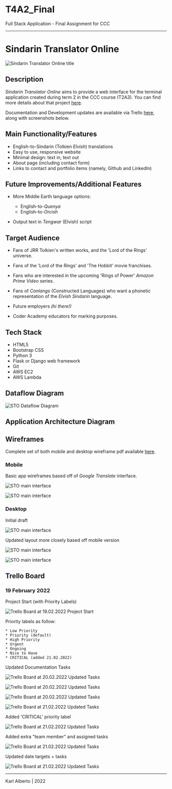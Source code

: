 # T4A2_Final
Full Stack Application - Final Assignment for CCC

---

# Sindarin Translator Online

![Sindarin Translator Online title](./docs/img/sto_title.png)

## Description

_Sindarin Translator Online_ aims to provide a web interface for the terminal application created during term 2 in the CCC course (T2A3). You can find more details about that project [here](https://github.com/Kei-Eff/sindarin-translator).

Documentation and Development updates are available via Trello [here](https://trello.com/b/5FlPl44f/t4a2-sindarin-translator-online), along with screenshots below.


## Main Functionality/Features

* English-to-Sindarin (Tolkien _Elvish_) translations
* Easy to use, responsive website
* Minimal design: text in, text out
* About page (including contact form)
* Links to contact and portfolio items (namely, Github and LinkedIn)

## Future Improvements/Additional Features

* More Middle Earth language options:
    * English-to-_Quenya_
    * English-to-_Orcish_

* Output text in _Tengwar_ (Elvish) script


## Target Audience

* Fans of JRR Tolkien's written works, and the 'Lord of the Rings' universe.
* Fans of the 'Lord of the Rings' and 'The Hobbit' movie franchises.
* Fans who are interested in the upcoming 'Rings of Power' _Amazon Prime Video_ series.
* Fans of _Conlangs_ (Constructed Languages) who want a phonetic representation of the _Elvish Sindarin_ language.

* Future employers _(hi there!)_
* Coder Academy educators for marking purposes.


## Tech Stack

* HTML5
* Bootstrap CSS
* Python 3
* Flask or Django web framework
* Git
* AWS EC2
* AWS Lambda



## Dataflow Diagram

![STO Dataflow Diagram](./docs/img/sto_dataflow_diagram.png)


## Application Architecture Diagram


## Wireframes

Complete set of both mobile and desktop wireframe pdf available [here](./docs/sto_wireframes.pdf).

### Mobile

Basic app wireframes based off of _Google Translate_ interface.

![STO main interface](./docs/img/wireframes/sto_mobile_main.png)

![STO main interface](./docs/img/wireframes/sto_mobile_about.png)

### Desktop

Initial draft

![STO main interface](./docs/img/wireframes/sto_desktop_main.png)

Updated layout more closely based off mobile version

![STO main interface](./docs/img/wireframes/sto_desktop_main_new.png)

![STO main interface](./docs/img/wireframes/sto_desktop_about.png)



## Trello Board

### 19 February 2022

Project Start (with Priority Labels)

![Trello Board at 19.02.2022 Project Start](./docs/img/trello/Trello_19.02.2022a.png)

Priority labels as follow:

    * Low Priority
    * Priority (default)
    * High Priority
    * Urgent
    * Ongoing
    * Nice to Have
    * CRITICAL (added 21.02.2022)

Updated Documentation Tasks

![Trello Board at 20.02.2022 Updated Tasks](./docs/img/trello/Trello_20.02.2022a.png)

![Trello Board at 20.02.2022 Updated Tasks](./docs/img/trello/Trello_20.02.2022b.png)

![Trello Board at 20.02.2022 Updated Tasks](./docs/img/trello/Trello_20.02.2022c.png)

![Trello Board at 21.02.2022 Updated Tasks](./docs/img/trello/Trello_21.02.2022a.png)

Added 'CRITICAL' priority label

![Trello Board at 21.02.2022 Updated Tasks](./docs/img/trello/Trello_21.02.2022b.png)

Added extra "team member" and assigned tasks

![Trello Board at 21.02.2022 Updated Tasks](./docs/img/trello/Trello_21.02.2022c.png)

Updated date targets + tasks

![Trello Board at 21.02.2022 Updated Tasks](./docs/img/trello/Trello_22.02.2022a.png)

---

Karl Alberto | 2022
